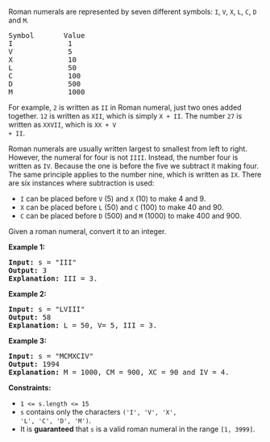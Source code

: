 Roman numerals are represented by seven different symbols: <code>I</code>, <code>V</code>, <code>X</code>, <code>L</code>, <code>C</code>, <code>D</code> and <code>M</code>.

<pre>
Symbol       Value
I             1
V             5
X             10
L             50
C             100
D             500
M             1000
</pre>

For example, <code>2</code> is written as <code>II</code> in Roman numeral, just two ones added together. <code>12</code> is written as <code>XII</code>, which is simply <code>X + II</code>. The number <code>27</code> is written as <code>XXVII</code>, which is <code>XX + V + II</code>.

Roman numerals are usually written largest to smallest from left to right. However, the numeral for four is not <code>IIII</code>. Instead, the number four is written as <code>IV</code>. Because the one is before the five we subtract it making four. The same principle applies to the number nine, which is written as <code>IX</code>. There are six instances where subtraction is used:

- <code>I</code> can be placed before <code>V</code> (5) and <code>X</code> (10) to make 4 and 9.
- <code>X</code> can be placed before <code>L</code> (50) and <code>C</code> (100) to make 40 and 90.
- <code>C</code> can be placed before <code>D</code> (500) and <code>M</code> (1000) to make 400 and 900.

Given a roman numeral, convert it to an integer.


<b>Example 1:</b>

<pre>
<b>Input:</b> s = "III"
<b>Output:</b> 3
<b>Explanation:</b> III = 3.
</pre>

<b>Example 2:</b>

<pre>
<b>Input:</b> s = "LVIII"
<b>Output:</b> 58
<b>Explanation:</b> L = 50, V= 5, III = 3.
</pre>

<b>Example 3:</b>

<pre>
<b>Input:</b> s = "MCMXCIV"
<b>Output:</b> 1994
<b>Explanation:</b> M = 1000, CM = 900, XC = 90 and IV = 4.
</pre>


<b>Constraints:</b>

- <code>1 <= s.length <= 15</code>
- <code>s</code> contains only the characters <code>('I', 'V', 'X', 'L', 'C', 'D', 'M')</code>.
- It is <strong>guaranteed</strong> that <code>s</code> is a valid roman numeral in the range <code>[1, 3999]</code>.

